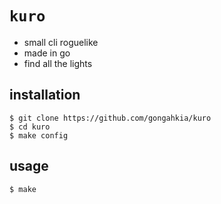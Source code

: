 # `kuro`

* small cli roguelike
* made in go
* find all the lights

## installation

```console
$ git clone https://github.com/gongahkia/kuro
$ cd kuro
$ make config
```

## usage

```console
$ make 
```